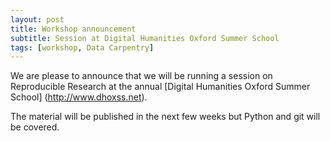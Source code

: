```yaml
---
layout: post
title: Workshop announcement
subtitle: Session at Digital Humanities Oxford Summer School
tags: [workshop, Data Carpentry]
---
```


We are please to announce that we will be running a session on Reproducible Research
at the annual [Digital Humanities Oxford Summer School] (http://www.dhoxss.net). 

The material will be published in the next few weeks but Python and git will be covered. 
